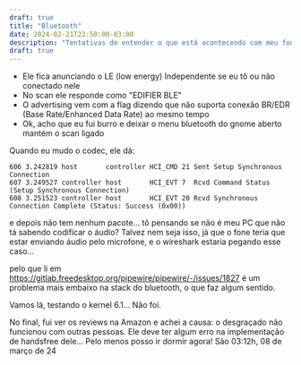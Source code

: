 ```yaml
---
draft: true
title: "Bluetooth"
date: 2024-02-21T22:50:00-03:00
description: "Tentativas de entender o que está acontecendo com meu fone"
draft: true
---
```


- Ele fica anunciando o LE (low energy) Independente se eu tô ou não conectado nele
- No scan ele responde como "EDIFIER BLE"
- O advertising vem com a flag dizendo que não suporta conexão BR/EDR (Base Rate/Enhanced Data Rate) ao mesmo tempo
- Ok, acho que eu fui burro e deixar o menu bluetooth do gnome aberto mantém o scan ligado

Quando eu mudo o codec, ele dá:

```
606 3.242819 host       controller HCI_CMD 21 Sent Setup Synchronous Connection
607 3.249527 controller host       HCI_EVT 7  Rcvd Command Status (Setup Synchronous Connection)
608 3.251523 controller host       HCI_EVT 20 Rcvd Synchronous Connection Complete (Status: Success (0x00))
```

e depois não tem nenhum pacote... tô pensando se não é meu PC que não tá sabendo codificar o áudio? Talvez nem seja isso, já que o fone teria que estar enviando áudio pelo microfone, e o wireshark estaria pegando esse caso...

pelo que li em https://gitlab.freedesktop.org/pipewire/pipewire/-/issues/1827 é um problema mais embaixo na stack do bluetooth, o que faz algum sentido.

Vamos lá, testando o kernel 6.1... Não foi.

No final, fui ver os reviews na Amazon e achei a causa: o desgraçado não funcionou com outras pessoas. Ele deve ter algum erro na implementação de handsfree dele... Pelo menos posso ir dormir agora! São 03:12h, 08 de março de 24
